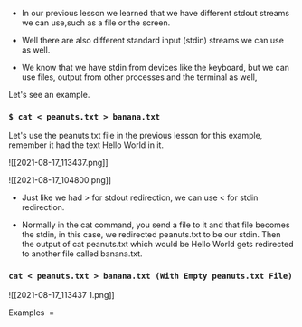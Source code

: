 - In our previous lesson we learned that we have different stdout streams we can use,such as a file or the screen.

- Well there are also different standard input (stdin) streams we can use as well.

- We know that we have stdin from devices like the keyboard, but we can use files, output from other processes and the terminal as well,

Let's see an example.

### `$ cat < peanuts.txt > banana.txt`


Let's use the peanuts.txt file in the previous lesson for this example, remember it had the text Hello World in it.

![[2021-08-17_113437.png]]

![[2021-08-17_104800.png]]

- Just like we had > for stdout redirection, we can use < for stdin redirection.

- Normally in the cat command, you send a file to it and that file becomes the stdin, in this case, we redirected peanuts.txt to be our stdin. Then the output of cat peanuts.txt which would be Hello World gets redirected to another file called banana.txt.

### `cat < peanuts.txt > banana.txt (With Empty peanuts.txt File)`

![[2021-08-17_113437 1.png]]


Examples  =


